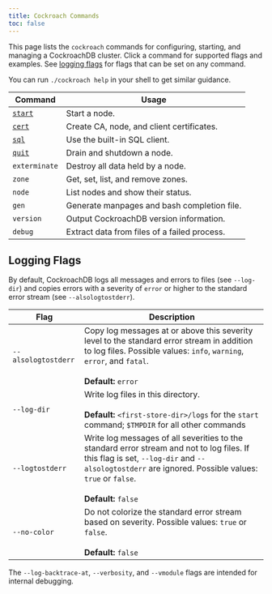 ```yaml
---
title: Cockroach Commands
toc: false
---
```


This page lists the `cockroach` commands for configuring, starting, and managing a CockroachDB cluster. Click a command for supported flags and examples. See [logging flags](#logging-flags) for flags that can be set on any command. 

You can run `./cockroach help` in your shell to get similar guidance.

Command | Usage
--------|----
[`start`](start-a-node.html) | Start a node.
[`cert`](create-security-certificates.html) | Create CA, node, and client certificates.
[`sql`](use-the-built-in-sql-client.html) | Use the built-in SQL client.
[`quit`](stop-a-node.html) | Drain and shutdown a node.
`exterminate` | Destroy all data held by a node.
`zone` | Get, set, list, and remove zones.
`node` | List nodes and show their status.
`gen` | Generate manpages and bash completion file.
`version` | Output CockroachDB version information.
`debug` | Extract data from files of a failed process.

## Logging Flags

By default, CockroachDB logs all messages and errors to files (see `--log-dir`) and copies errors with a severity of `error` or higher to the standard error stream (see `--alsologtostderr`). 

Flag | Description
-----|------------
`--alsologtostderr` | Copy log messages at or above this severity level to the standard error stream in addition to log files. Possible values: `info`, `warning`, `error`, and `fatal`. <br><br>**Default:** `error`
`--log-dir` | Write log files in this directory. <br><br> **Default:** `<first-store-dir>/logs` for the `start` command; `$TMPDIR` for all other commands  
`--logtostderr` |  Write log messages of all severities to the standard error stream and not to log files. If this flag is set, `--log-dir` and `--alsologtostderr` are ignored. Possible values: `true` or `false`.<br><br>**Default:** `false`
`--no-color` | Do not colorize the standard error stream based on severity. Possible values: `true` or `false`. <br><br>**Default:** `false`   

The `--log-backtrace-at`, `--verbosity`, and `--vmodule` flags are intended for internal debugging. 